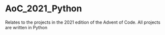 # AoC_2021_Python
Relates to the projects in the 2021 edition of the Advent of Code.
All projects are written in Python
